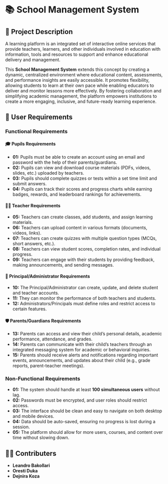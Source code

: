 # 📚 School Management System

## 📝 Project Description  

A learning platform is an integrated set of interactive online services that provide teachers, learners, and other individuals involved  in education with information, tools and resources to support and enhance educational delivery and management. 

This **School Management System** extends this concept by creating a dynamic, centralized environment where educational content, assessments, and performance insights are easily accessible. It promotes flexibility, allowing students to learn at their own pace while enabling educators to deliver and monitor lessons more effectively. By fostering collaboration and simplifying academic management, the platform empowers institutions to create a more engaging, inclusive, and future-ready learning experience.

## 🎯 User Requirements  

### Functional Requirements  

#### 🎓 **Pupils Requirements**  
- **01:** Pupils must be able to create an account using an email and password with the help of their parents/guardians.   
- **02:** Pupils can view and download course materials (PDFs, videos, slides, etc.) uploaded by teachers.  
- **03:** Pupils should complete quizzes or tests within a set time limit and submit answers.  
- **04:** Pupils can track their scores and progress charts while earning badges, rewards, and leaderboard rankings for achievements.  

####  👩‍🏫 **Teacher Requirements**  
- **05:** Teachers can create classes, add students, and assign learning materials.  
- **06:** Teachers can upload content in various formats (documents, videos, links).  
- **07:** Teachers can create quizzes with multiple question types (MCQs, short answers, etc.).  
- **08:** Teachers can view student scores, completion rates, and individual progress.
 - **09:** Teachers can engage with their students by providing feedback, making announcements, and sending messages.


#### 🔧 **Principal/Administrator Requirements**  
- **10:** The Principal/Administrator can create, update, and delete student and teacher accounts.  
- **11:** They can monitor the performance of both teachers and students.   
- **12:** Administrators/Principals must define roles and restrict access to certain features.

#### 🛡 **Parents/Guardians Requirements**  
- **13:** Parents can access and view their child’s personal details, academic performance, attendance, and grades.  
- **14:** Parents can communicate with their child’s teachers through an integrated messaging system for academic or behavioral inquiries.
- **15:** Parents should receive alerts and notifications regarding important events, announcements, and updates about their child (e.g., grade reports, parent-teacher meetings).

### Non-Functional Requirements  

- **01:** The system should handle at least **100 simultaneous users** without lag.  
- **02:** Passwords must be encrypted, and user roles should restrict access.  
- **03:** The interface should be clean and easy to navigate on both desktop and mobile devices.  
- **04:** Data should be auto-saved, ensuring no progress is lost during a session.  
- **05:** The platform should allow for more users, courses, and content over time without slowing down.


## 👨‍💻 Contributers
- **Leandro Bakollari**
- **Oresti Duka**
- **Dejnira Koza**
